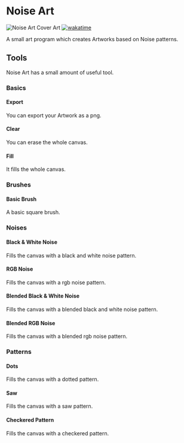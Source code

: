 # Noise Art

![Noise Art Cover Art](https://github.com/RaffaelSchaefer/Noise-Art/blob/master/img/cover/cover.png?raw=true)
[![wakatime](https://wakatime.com/badge/github/RaffaelSchaefer/Noise-Art.svg)](https://wakatime.com/badge/github/RaffaelSchaefer/Noise-Art)

A small art program which creates Artworks based on Noise patterns.

## Tools

Noise Art has a small amount of useful tool.

### Basics

#### Export

You can export your Artwork as a png.

#### Clear

You can erase the whole canvas.

#### Fill

It fills the whole canvas.

### Brushes

#### Basic Brush

A basic square brush.

### Noises

#### Black & White Noise

Fills the canvas with a black and white noise pattern.

#### RGB Noise

Fills the canvas with a rgb noise pattern.

#### Blended Black & White Noise

Fills the canvas with a blended black and white noise pattern.

#### Blended RGB Noise

Fills the canvas with a blended rgb noise pattern.

### Patterns

#### Dots

Fills the canvas with a dotted pattern.

#### Saw

Fills the canvas with a saw pattern.

#### Checkered Pattern

Fills the canvas with a checkered pattern.

